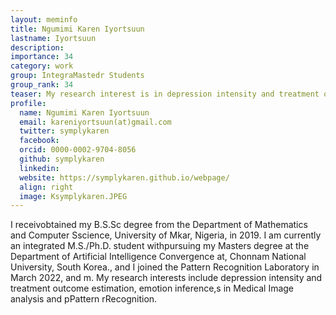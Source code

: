 ```yaml
---
layout: meminfo
title: Ngumimi Karen Iyortsuun
lastname: Iyortsuun
description:
importance: 34
category: work
group: IntegraMastedr Students
group_rank: 34
teaser: My research interest is in depression intensity and treatment outcome estimation, emotion inference,medical image analysis and pattern recognition.
profile:
  name: Ngumimi Karen Iyortsuun
  email: kareniyortsuun(at)gmail.com
  twitter: symplykaren
  facebook:
  orcid: 0000-0002-9704-8056
  github: symplykaren
  linkedin:
  website: https://symplykaren.github.io/webpage/
  align: right
  image: Ksymplykaren.JPEG
---
```



I receivobtained my B.S.Sc degree from the Department of Mathematics and Computer Sscience, University of Mkar, Nigeria, in 2019. I am currently an integrated M.S./Ph.D. student withpursuing my Masters degree at the Department of Artificial Intelligence Convergence at, Chonnam National University, South Korea., and I joined the Pattern Recognition Laboratory in March 2022, and m. My research interests include depression intensity and treatment outcome estimation, emotion inference,s in Medical Image analysis and pPattern rRecognition.


<!--stackedit_data:
eyJoaXN0b3J5IjpbLTE5ODQzNzU4NzhdfQ==
-->
